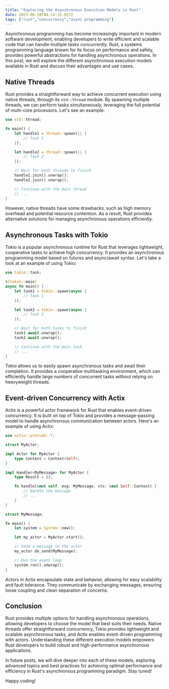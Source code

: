 ```yaml
---
title: "Exploring the Asynchronous Execution Models in Rust"
date: 2023-06-18T04:14:15.927Z
tags: ["rust","concurrency","async programming"]
---
```




Asynchronous programming has become increasingly important in modern software development, enabling developers to write efficient and scalable code that can handle multiple tasks concurrently. Rust, a systems programming language known for its focus on performance and safety, provides powerful abstractions for handling asynchronous operations. In this post, we will explore the different asynchronous execution models available in Rust and discuss their advantages and use cases.

## Native Threads

Rust provides a straightforward way to achieve concurrent execution using native threads, through its `std::thread` module. By spawning multiple threads, we can perform tasks simultaneously, leveraging the full potential of multi-core processors. Let's see an example:

```rust
use std::thread;

fn main() {
    let handle1 = thread::spawn(|| {
        // Task 1
    });

    let handle2 = thread::spawn(|| {
        // Task 2
    });

    // Wait for both threads to finish
    handle1.join().unwrap();
    handle2.join().unwrap();

    // Continue with the main thread
    // ...
}
```

However, native threads have some drawbacks, such as high memory overhead and potential resource contention. As a result, Rust provides alternative solutions for managing asynchronous operations efficiently.

## Asynchronous Tasks with Tokio

Tokio is a popular asynchronous runtime for Rust that leverages lightweight, cooperative tasks to achieve high concurrency. It provides an asynchronous programming model based on futures and async/await syntax. Let's take a look at an example of using Tokio:

```rust
use tokio::task;

#[tokio::main]
async fn main() {
    let task1 = tokio::spawn(async {
        // Task 1
    });

    let task2 = tokio::spawn(async {
        // Task 2
    });

    // Wait for both tasks to finish
    task1.await.unwrap();
    task2.await.unwrap();

    // Continue with the main task
    // ...
}
```

Tokio allows us to easily spawn asynchronous tasks and await their completion. It provides a cooperative multitasking environment, which can efficiently handle large numbers of concurrent tasks without relying on heavyweight threads.

## Event-driven Concurrency with Actix

Actix is a powerful actor framework for Rust that enables event-driven concurrency. It is built on top of Tokio and provides a message-passing model to handle asynchronous communication between actors. Here's an example of using Actix:

```rust
use actix::prelude::*;

struct MyActor;

impl Actor for MyActor {
    type Context = Context<Self>;
}

impl Handler<MyMessage> for MyActor {
    type Result = ();

    fn handle(&mut self, msg: MyMessage, ctx: &mut Self::Context) {
        // Handle the message
        // ...
    }
}

struct MyMessage;

fn main() {
    let system = System::new();

    let my_actor = MyActor.start();

    // Send a message to the actor
    my_actor.do_send(MyMessage);

    // Run the event loop
    system.run().unwrap();
}
```

Actors in Actix encapsulate state and behavior, allowing for easy scalability and fault tolerance. They communicate by exchanging messages, ensuring loose coupling and clean separation of concerns.

## Conclusion

Rust provides multiple options for handling asynchronous operations, allowing developers to choose the model that best suits their needs. Native threads offer straightforward concurrency, Tokio provides lightweight and scalable asynchronous tasks, and Actix enables event-driven programming with actors. Understanding these different execution models empowers Rust developers to build robust and high-performance asynchronous applications.

In future posts, we will dive deeper into each of these models, exploring advanced topics and best practices for achieving optimal performance and efficiency in Rust's asynchronous programming paradigm. Stay tuned!

Happy coding!